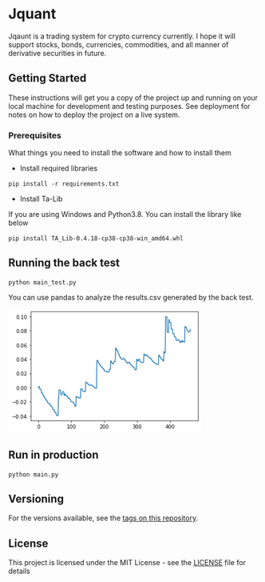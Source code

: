 # Jquant

Jqaunt is a trading system for crypto currency currently. I hope it will support stocks, bonds, currencies, commodities, and all manner of derivative securities in future. 

## Getting Started

These instructions will get you a copy of the project up and running on your local machine for development and testing purposes. See deployment for notes on how to deploy the project on a live system.

### Prerequisites

What things you need to install the software and how to install them

- Install required libraries

```
pip install -r requirements.txt
```

- Install Ta-Lib

If you are using Windows and Python3.8. You can install the library like below

```
pip install TA_Lib-0.4.18-cp38-cp38-win_amd64.whl
```

## Running the back test

```
python main_test.py
```

You can use pandas to analyze the results.csv generated by the back test.

![results](results.png)


## Run in production

```
python main.py
```

## Versioning

For the versions available, see the [tags on this repository](https://github.com/thlynn/Jquant/tags). 

## License

This project is licensed under the MIT License - see the [LICENSE](LICENSE) file for details

